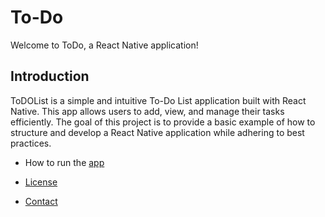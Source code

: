 # To-Do

Welcome to ToDo, a React Native application!

## Introduction

ToDOList is a simple and intuitive To-Do List application built with React Native. This app allows users to add, view, and manage their tasks efficiently. The goal of this project is to provide a basic example of how to structure and develop a React Native application while adhering to best practices.



- How to run the [app](./documents/RunningApp.md) 

- [License](#license)
- [Contact](#contact)
